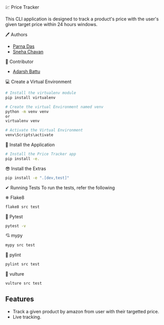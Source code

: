 

💹 Price Tracker

This CLI application is designed to track a product's price with the user's given target price within 24 hours windows.



🖊️ Authors

- [Parna Das](https://github.com/Parna-Das)
- [Sneha Chavan](https://github.com/Sneha-Chavan-95)

🥷 Contributor

- [Adarsh Battu](https://github.com/adarshbattu109)





💻 Create a Virtual Environment

  ```bash
  # Install the virtualenv module
  pip install virtualenv

  # Create the virtual Environment named venv
  python -m venv venv
  or
  virtualenv venv

  # Activate the Virtual Environment
  venv\Scripts\activate
  ```


🚀 Install the Application
  ```bash
  # Install the Price Tracker app
  pip install -e.
  ```

😎 Install the Extras

  ```bash
  pip install -e ".[dev,test]"
  ```
✔ Running Tests
To run the tests, refer the following

❄ Flake8

```bash
flake8 src test
```

🧪 Pytest
```bash
pytest -v
```

💘 mypy
```bash
mypy src test
```

🧹 pylint
```bash
pylint src test
```

🦅 vulture
```bash
vulture src test
```


## Features

- Track a given product by amazon from user with their targetted price.
- Live tracking.











